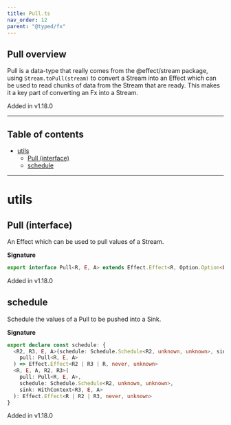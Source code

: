 ```yaml
---
title: Pull.ts
nav_order: 12
parent: "@typed/fx"
---
```


## Pull overview

Pull is a data-type that really comes from the @effect/stream package, using
`Stream.toPull(stream)` to convert a Stream into an Effect which can be used
to read chunks of data from the Stream that are ready. This makes it a key part
of converting an Fx into a Stream.

Added in v1.18.0

---

<h2 class="text-delta">Table of contents</h2>

- [utils](#utils)
  - [Pull (interface)](#pull-interface)
  - [schedule](#schedule)

---

# utils

## Pull (interface)

An Effect which can be used to pull values of a Stream.

**Signature**

```ts
export interface Pull<R, E, A> extends Effect.Effect<R, Option.Option<E>, Chunk.Chunk<A>> {}
```

Added in v1.18.0

## schedule

Schedule the values of a Pull to be pushed into a Sink.

**Signature**

```ts
export declare const schedule: {
  <R2, R3, E, A>(schedule: Schedule.Schedule<R2, unknown, unknown>, sink: WithContext<R3, E, A>): <R>(
    pull: Pull<R, E, A>
  ) => Effect.Effect<R2 | R3 | R, never, unknown>
  <R, E, A, R2, R3>(
    pull: Pull<R, E, A>,
    schedule: Schedule.Schedule<R2, unknown, unknown>,
    sink: WithContext<R3, E, A>
  ): Effect.Effect<R | R2 | R3, never, unknown>
}
```

Added in v1.18.0
